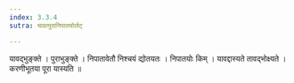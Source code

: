```yaml
---
index: 3.3.4
sutra: यावत्पुरानिपातयोर्लट्

---
```

 यावद्भुङ्क्ते । पुराभुङ्क्ते । निपातावेतौ निश्चयं द्योतयतः । निपातयोः किम् । यावद्दास्यते तावद्भोक्ष्यते । करणीभूतया पूरा यास्यति ॥